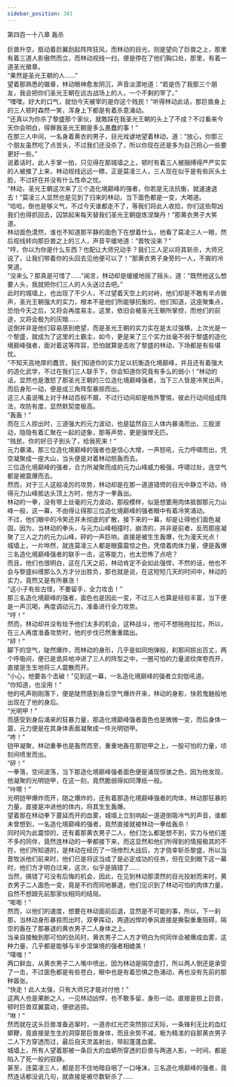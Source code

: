 ```yaml
---
sidebar_position: 381
---
```

 第四百一十八章 轰杀


巨兽升空，扇动着巨翼刮起阵阵狂风，而林动的目光，则是望向了巨兽之上，那里有着三道人影傲然而立，而林动视线一扫，便是停在了他们胸口处，那里，有着一道圣光徽章。  
“果然是圣光王朝的人……”  
望着那熟悉的徽章，林动眼神愈发阴沉，声音淡漠地道：“若是伤了我那三个朋友，我会把你们圣光王朝在远古战场上的人，一个不剩的宰了。”  
“嘿嘿，好大的口气，就怕今天被宰的是你这个贱民！”听得林动此话，那巨兽身上的三人顿时森然一笑，浑身上下都是有着杀意涌动。  
“还真以为你杀了黎盛那个家伙，就敢踩在我圣光王朝的头上了不成？不过看来今天你会明白，得罪我圣光王朝是多么愚蠢的事！”  
在那三人中间，一名身着黄衣的男子，目光戏谑地望着林动，道：“放心，你那三个朋友虽然吃了点苦头，不过我们还没杀了，所以你现在还是多为自己担心一些要更好一些。”  
说着话时，此人手掌一拍，只见得在那城墙之上，顿时有着三人被捆缚得严严实实的人被推了上来，林动视线远远一瞟，正是莫凌三人，三人现在似乎是有些灰头土脸，不过好在并没有什么性命之忧。  
“林动，圣光王朝这次来了三个造化境巅峰的强者，你若是无法抗衡，就速速退去！”莫凌三人显然也是见到了归来的林动，当下面色都是一变，大喝道。  
“哈哈，倒也是够义气，不过今天谁都走不了，等我们将此人收拾，你们这些帮凶我们也得抓回去，囚禁起来每天替我们圣光王朝提炼涅槃丹！”那黄衣男子大笑道。  
林动面色漠然，谁也不知道那平静的面色下在想着什么，他看了莫凌三人一眼，然后视线转向那巨兽之上的三人，声音平缓地道：“晋牧没来？”  
“哼，你以为你是什么东西？也配让大师兄动手？我们三人足以将其斩杀，大师兄说了，让我们带着你的头回去见他便可以了！”那黄衣男子身旁的一人，不屑的冷笑道。  
“没来么？那真是可惜了……”闻言，林动却是缓缓地摇了摇头，道：“既然他这么想要人头，我就把你们三人的人头送过去吧。”  
此时的城墙上，也出现了不少人，不过望着天空上的对峙，他们却是不敢有半点做声，圣光王朝强大的实力，根本不是他们所能够抗衡的，他们知道，这座聚集点，恐怕今天之后，又将会再度易主，这里，依旧会被圣光王朝所掌控，而他们的前途，又将会极为的灰暗……  
这倒并非是他们容易感到绝望，而是圣光王朝的实力实在是太过强横，上次光是一个黎盛，就成为了这里的土霸主，如今，更是来了三个实力丝毫不弱于黎盛的造化境巅峰强者，面对着这等阵容，恐怕就算是击败了黎盛的林动，下场都是有些堪忧。  
“不知天高地厚的蠢货，我们知道你的实力足以抗衡造化境巅峰，并且还有着强大的造化武学，不过在我们三人联手下，你会知道你究竟有多么的弱小！”林动的话，显然也是激怒了那圣光王朝的三位造化境巅峰强者，当下三人皆是冷笑出声，而后身形一动，便是成三角阵型暴掠而出。  
这三人虽说嘴上对于林动百般不屑，不过行动间却是格外警惕，彼此行动间组成阵法，攻防有度，显然默契度极高。  
“轰轰！”  
而在三人掠出时，三道强大的元力波动，也是猛然自三人体内暴涌而出，三股波动，隐隐有着汇聚在一起的迹象，那等声势，更是强悍无匹。  
“贱民，你的好日子到头了，给我死来！”  
元力暴涌，那三位造化境巅峰的强者也是信心大增，一声怒吼，元力呼啸而出，凭空凝聚成一座大山，当头便是对着林动怒轰而去。  
三位造化境巅峰的强者，合力所凝聚而成的元力山峰威力极强，呼啸过处，连空气都是被震爆而去。  
然而，对于三人这般凌厉的攻势，林动却是在那一道道错愕的目光中静立不动，待得元力山峰抵达头顶上方时，他方才一拳轰出。  
林动的一拳，没有带上丝毫的元力波动，那般模样，似是想要用肉体抵御那元力山峰一般，这一幕，不由得让得那三位造化境巅峰的强者眼中有着冷笑涌动。  
不过，他们眼中的冷笑还并未彻底的扩散，接下来的一幕，却是让得他们面色凝固，因为，当林动的拳头，与元力山峰相撞时，崩溃的，并非是前者，反而那座凝聚了三人之力的元力山峰，砰的一声巨响，直接是被生生轰爆，化为漫天光点！  
城墙上，一片哗然，就连莫凌三人都是眼露震惊之色，凭借着肉体力量，便是轰爆三名造化境巅峰强者的联手一击，这等能力，也太恐怖了点吧？  
而且，他们也很明白，这在几天之前，林动肯定不会如此强悍，不然的话，他也不会与黎盛纠缠那么久方才分出胜负，那也就是说，在这短短几天的时间中，林动的实力，竟然又是有所暴涨！  
“这小子有些古怪，不要留手，全力攻击！”  
那三名造化境巅峰的强者，面色也是因此一变，不过三人也算是经验丰富，当下便是一声沉喝，再度调动元力，准备进行全力攻势。  
“哼！”  
然而，林动却并没有给予他们太多的机会，这种战斗，他可不想拖拖拉拉，所以，在三人再度准备攻势时，他的步伐已然重重踏出。  
“砰！”  
脚下的空气，陡然爆炸，而林动的身形，几乎是如同炮弹般，刹那间掠出百丈，两个呼吸间，便已是诡异地冲进了三人的阵型之中，一圈可怕的力量波纹席卷而开，直接是生生地将三人震散而开。  
“小心，他要各个击破！”见到这一幕，一名造化境巅峰的强者立刻低吼道。  
“你知道，也没用！”  
他的吼声刚刚落下，便是陡然感到身后空气爆炸开来，林动的身影，快若鬼魅般地出现在了他的身后。  
“光明甲！”  
而感受到身后涌来的狂暴力量，那造化境巅峰强者面色也是微微一变，而后身体一震，元力便是在其身体表面凝聚成一件光明铠甲。  
“咚！”  
铠甲凝聚，林动重拳也是轰然而至，重重地轰在那铠甲之上，一股可怕的力量，顷刻间喷发而出。  
“砰！”  
一拳落，空间波荡，当下那造化境巅峰强者面色便是涌现惊骇之色，因为他发现，他凝聚的光明铠甲，在这一刻，竟然脆弱得如同薄纸一般。  
“咔嚓！”  
光明铠甲爆炸而开，随之爆炸的，还有着那造化境巅峰强者的肉体，林动那狂暴的力量，直接是冲进他的体内，将其生生轰爆。  
望着那在林动拳下蔓延而开的血雾，城墙上立刻响起一道道倒吸冷气的声音，谁都未曾想到，一名造化境巅峰的强者，竟然直接就被林动一拳给轰杀！  
同时间为此震惊的，还有着那黄衣男子二人，他们怎么都是想不到，实力与他们差不多的同伴，竟然连林动的一拳都接下来，而这显然和他们所得到的情报极其的不符，他们所知道的，是林动在经历了一场惨烈大战后，方才侥幸斩杀黎盛，所以当晋牧派他们前来时，他们已是将这当成了是必定成功的任务，但在见到眼下这一幕时，他们方才明白过来，这次，似乎是搞错了……  
当然，搞错了可没有后悔的机会，因此，在见到林动那漠然的目光投射而来时，黄衣男子二人面色一变，竟是不约而同地暴退，他们见识到了林动可怕的肉体力量，自然不想跟先前那家伙相同的结局。  
“嘭嘭！”  
然而，以他们的速度，想要在林动面前后退，显然是不可能的事，所以，下一刹那，当林动身形暴掠而出时，双拳挥动，两道凶悍的拳风直接是撕裂重重阻碍，隔空的轰在了那暴退的黄衣男子二人身体之上。  
当亲自接触到那可怕的劲风时，黄衣男子二人方才明白为何同伴会被爆成血雾，这种力量，几乎都是能够与半步涅槃境的强者相媲美！  
“噗嗤！”  
两口鲜血，从黄衣男子二人嘴中喷出，因为林动是隔空虚打，所以两人倒还是承受了一击，不过面色都是有些苍白，眼中也是有着恐惧之色涌动，再也没有先前的那种嚣张。  
“快走！此人太强，只有大师兄才能对付他！”  
这两人也是果断之人，一见林动凶悍，也不敢多留，身形一动，直接是掠上巨兽，顿时巨兽双翼震动，便欲逃掠。  
“咻！”  
然而就在这头巨兽准备逃窜时，一道赤红光芒突然掠过天际，一条锋利无比的血红蟒鞭，竟直接是生生的洞穿那巨兽身体，而且余势不减，极为精准的自那黄衣男子二人下方穿透而过，最后自天灵盖射出，带起蓬蓬血雾。  
城墙上，所有人望着那被一条巨大的血蟒所穿透的巨兽与两道人影，一时间，都是陷入了死一般的寂静。  
甚至，连莫凌三人，都是忍不住地暗自咽了一口唾沫，三名造化境巅峰的强者，竟然连话都没说几句，就直接是被尽数斩杀了……  
  
  
